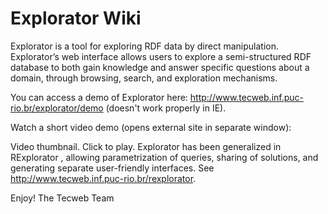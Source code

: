 # Explorator Wiki
Explorator is a tool for exploring RDF data by direct manipulation. Explorator’s web interface allows users to explore a semi-structured RDF database to both gain knowledge and answer specific questions about a domain, through browsing, search, and exploration mechanisms.

You can access a demo of Explorator here: http://www.tecweb.inf.puc-rio.br/explorator/demo (doesn't work properly in IE).

Watch a short video demo (opens external site in separate window):

 Video thumbnail. Click to play.
Explorator has been generalized in  RExplorator , allowing parametrization of queries, sharing of solutions, and generating separate user-friendly interfaces. See  http://www.tecweb.inf.puc-rio.br/rexplorator.

Enjoy! 
The Tecweb Team
